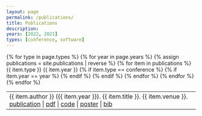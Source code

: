 ```yaml
---
layout: page
permalink: /publications/
title: Publications
description:
years: [2022, 2021]
types: [conference, software]
---
```


<table>
{% for type in page.types %}
  {% for year in page.years %}
  <!-- #### {{ year }} -->
    {% assign publications = site.publications | reverse %}
      {% for item in publications %}
        {{ item.type }} {{ item.year }}
        {% if item.type == conference %}
          {% if item.year == year %}
            <tr class="noBorder">
              <td>{{ item.author }} ({{ item.year }}). {{ item.title }}. {{ item.venue }}. <a href="https://doi.org/{{ item.doi }}">publication</a> | <a href="/assets/pdf/{{ item.pdf }}">pdf</a> | <a href="{{ item.code }}">code</a> | <a href="/assets/pdf/{{ item.poster }}">poster</a> | <a href="/assets/bibtex/{{ item.bib }}">bib</a> </td>
            </tr>
          {% endif %}
        {% endif %}
      {% endfor %}
  {% endfor %}
{% endfor %}
</table>


